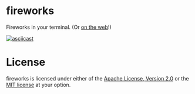 # fireworks

Fireworks in your terminal. (Or [on the web](https://creative0708.github.io/fireworks/)!)

[![asciicast](https://asciinema.org/a/Asq3eeNzroa6JqpanMlEOl8n2.svg)](https://asciinema.org/a/Asq3eeNzroa6JqpanMlEOl8n2)

# License

fireworks is licensed under either of the [Apache License, Version 2.0](/LICENSE-APACHE) or the [MIT license](/LICENSE-MIT) at your option.
